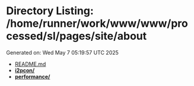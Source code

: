 # Directory Listing: /home/runner/work/www/www/processed/sl/pages/site/about
Generated on: Wed May  7 05:19:57 UTC 2025

- [README.md](README.md)
- **[i2pcon/](i2pcon/)**
- **[performance/](performance/)**
